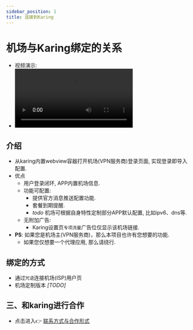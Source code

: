 ```yaml
---
sidebar_position: 1
title: 连接到Karing
---
```


# 机场与Karing绑定的关系

- 视频演示:
-
  <video controls width="320">
    <source src="/videos/v2board-1.mp4" type="video/mp4" />
    您的浏览器不支持 HTML5 视频。
  </video>

## 介绍
- 从karing内置webview容器打开机场(VPN服务商)登录页面, 实现登录即导入配置.
- 优点
    - 用户登录闭环, APP内置机场信息.
    - 功能可配置:
        - 提供官方消息推送配置功能.
        - 套餐到期提醒.
        - *todo* 机场可根据自身特性定制部分APP默认配置, 比如ipv6、dns等.
    - 无附加广告:
        - Karing设置页`专项流量`广告位仅显示该机场链接.
- **PS**: 如果您是机场主(VPN服务商)，那么本项目也许有您想要的功能.
    - 如果您仅想要一个代理应用, 那么请绕行.


## 绑定的方式
- 通过`咒语`连接机场(ISP)用户页
- 机场定制版本 *[TODO]*


## 三、和karing进行合作
- 点击进入👉 [联系方式与合作形式](/blog/isp/cooperation)
